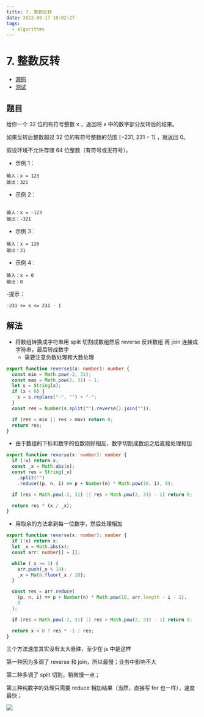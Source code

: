 ```yaml
---
title: 7. 整数反转
date: 2022-09-17 10:02:27
tags:
  - algorithms
---
```


# 7. 整数反转

- [源码](https://github.com/shellingfordly/algorithms/tree/master/src/7_reverse/reverse.ts)
- [测试](https://github.com/shellingfordly/algorithms/tree/master/src/7_reverse/reverse.spec.ts)

## 题目

给你一个 32 位的有符号整数 x ，返回将 x 中的数字部分反转后的结果。

如果反转后整数超过 32 位的有符号整数的范围 [−231, 231 − 1] ，就返回 0。

假设环境不允许存储 64 位整数（有符号或无符号）。

- 示例 1：

```
输入：x = 123
输出：321
```

- 示例 2：

```

输入：x = -123
输出：-321
```

- 示例 3：

```
输入：x = 120
输出：21
```

- 示例 4：

```
输入：x = 0
输出：0
```

-提示：

```
-231 <= x <= 231 - 1
```

## 解法

- 将数组转换成字符串用 split 切割成数组然后 reverse 反转数组 再 join 连接成字符串，最后转成数字
  - 需要注意负数处理和大数处理

```ts
export function reverse1(x: number): number {
  const min = Math.pow(-2, 31);
  const max = Math.pow(2, 31) - 1;
  let s = String(x);
  if (x < 0) {
    s = s.replace("-", "") + "-";
  }
  const res = Number(s.split("").reverse().join(""));

  if (res < min || res > max) return 0;
  return res;
}
```

- 由于数组的下标和数字的位数刚好相反，数字切割成数组之后直接处理相加

```ts
export function reverse(x: number): number {
  if (!x) return x;
  const _x = Math.abs(x);
  const res = String(_x)
    .split("")
    .reduce((p, n, i) => p + Number(n) * Math.pow(10, i), 0);

  if (res < Math.pow(-2, 31) || res > Math.pow(2, 31) - 1) return 0;

  return res * (x / _x);
}
```

- 用取余的方法拿到每一位数字，然后处理相加

```ts
export function reverse(x: number): number {
  if (!x) return x;
  let _x = Math.abs(x);
  const arr: number[] = [];

  while (_x >= 1) {
    arr.push(_x % 10);
    _x = Math.floor(_x / 10);
  }

  const res = arr.reduce(
    (p, n, i) => p + Number(n) * Math.pow(10, arr.length - i - 1),
    0
  );

  if (res < Math.pow(-2, 31) || res > Math.pow(2, 31) - 1) return 0;

  return x < 0 ? res * -1 : res;
}
```

三个方法速度其实没有太大悬殊，至少在 js 中是这样

第一种因为多调了 reverse 和 join，所以最慢；业务中影响不大

第二种多调了 split 切割，稍微慢一点；

第三种纯数字的处理只需要 reduce 相加结果（当然，直接写 for 也一样），速度最快；

![](2022-07-28-16-35-02.png)
